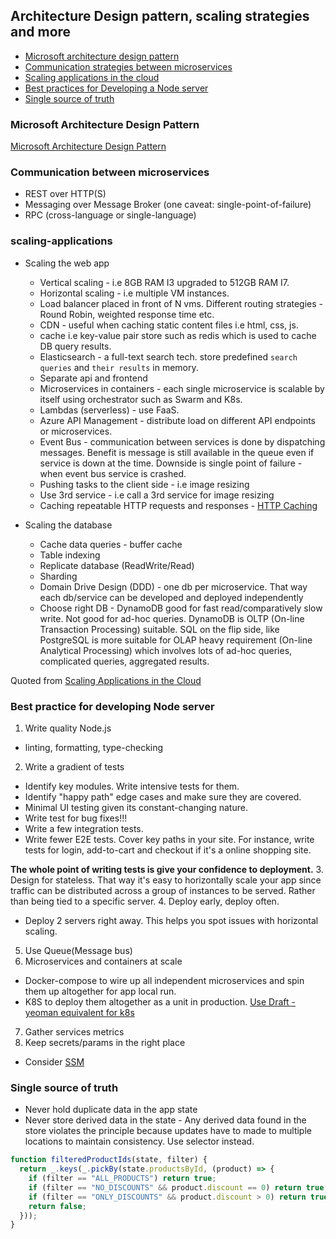 ## Architecture Design pattern, scaling strategies and more

- [Microsoft architecture design pattern](#microsoft-architecture-design-pattern)
- [Communication strategies between microservices](#communication-between-microservices)
- [Scaling applications in the cloud](#scaling-applications)
- [Best practices for Developing a Node server](#best-practice-for-developing-node-server)
- [Single source of truth](#single-source-of-truth)

### Microsoft Architecture Design Pattern

[Microsoft Architecture Design Pattern](https://docs.microsoft.com/en-us/azure/architecture/patterns/bulkhead)

### Communication between microservices

- REST over HTTP(S)
- Messaging over Message Broker (one caveat: single-point-of-failure)
- RPC (cross-language or single-language)

### scaling-applications

- Scaling the web app
  - Vertical scaling - i.e 8GB RAM I3 upgraded to 512GB RAM I7.
  - Horizontal scaling - i.e multiple VM instances.
  - Load balancer placed in front of N vms. Different routing strategies - Round Robin, weighted response time etc.
  - CDN - useful when caching static content files i.e html, css, js.
  - cache i.e key-value pair store such as redis which is used to cache DB query results.
  - Elasticsearch - a full-text search tech. store predefined `search queries` and `their results` in memory.
  - Separate api and frontend
  - Microservices in containers - each single microservice is scalable by itself using orchestrator such as Swarm and K8s.
  - Lambdas (serverless) - use FaaS.
  - Azure API Management - distribute load on different API endpoints or microservices.
  - Event Bus - communication between services is done by dispatching messages. Benefit is message is still available in the       queue even if service is down at the time. Downside is single point of failure - when event bus service is crashed.
  - Pushing tasks to the client side - i.e image resizing
  - Use 3rd service - i.e call a 3rd service for image resizing
  - Caching repeatable HTTP requests and responses - [HTTP Caching](https://github.com/DavidHe1127/Mr.He_HandBook/blob/master/Web%2CNetworking/web_caching.md)

- Scaling the database
  - Cache data queries - buffer cache
  - Table indexing
  - Replicate database (ReadWrite/Read)
  - Sharding
  - Domain Drive Design (DDD) - one db per microservice. That way each db/service can be developed and deployed independently
  - Choose right DB - DynamoDB good for fast read/comparatively slow write. Not good for ad-hoc queries. DynamoDB is OLTP (On-line Transaction Processing) suitable.  SQL on the flip side, like PostgreSQL is more suitable for OLAP heavy requirement (On-line Analytical Processing) which involves lots of ad-hoc queries, complicated queries, aggregated results.

Quoted from [Scaling Applications in the Cloud](https://medium.com/faun/scaling-applications-in-the-cloud-52bb6dfbac4e)

### Best practice for developing Node server

1. Write quality Node.js
  - linting, formatting, type-checking
2. Write a gradient of tests
  - Identify key modules. Write intensive tests for them.
  - Identify "happy path" edge cases and make sure they are covered.
  - Minimal UI testing given its constant-changing nature.
  - Write test for bug fixes!!!
  - Write a few integration tests.
  - Write fewer E2E tests. Cover key paths in your site. For instance, write tests for login, add-to-cart and checkout if it's a online shopping site.

  **The whole point of writing tests is give your confidence to deployment.**
3. Design for stateless. That way it's easy to horizontally scale your app since traffic can be distributed across a group of instances to be served. Rather than being tied to a specific server.
4. Deploy early, deploy often.
  - Deploy 2 servers right away. This helps you spot issues with horizontal scaling.
5. Use Queue(Message bus)
6. Microservices and containers at scale
  - Docker-compose to wire up all independent microservices and spin them up altogether for app local run.
  - K8S to deploy them altogether as a unit in production. [Use Draft - yeoman equivalent for k8s ](https://draft.sh/#whats-draft)
7. Gather services metrics
8. Keep secrets/params in the right place
  - Consider [SSM](https://docs.aws.amazon.com/systems-manager/latest/userguide/systems-manager-parameter-store.html)

### Single source of truth

- Never hold duplicate data in the app state
- Never store derived data in the state - Any derived data found in the store violates the principle because updates have to made to multiple locations to maintain consistency. Use selector instead.

```js
function filteredProductIds(state, filter) {
  return _.keys(_.pickBy(state.productsById, (product) => {
    if (filter == "ALL_PRODUCTS") return true;
    if (filter == "NO_DISCOUNTS" && product.discount == 0) return true;
    if (filter == "ONLY_DISCOUNTS" && product.discount > 0) return true;
    return false;
  }));  
}
```
